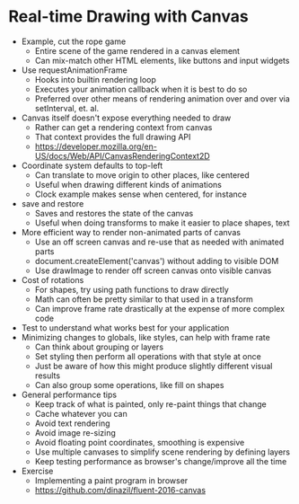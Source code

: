 # Real-time Drawing with Canvas

* Example, cut the rope game
  * Entire scene of the game rendered in a canvas element
  * Can mix-match other HTML elements, like buttons and input widgets
* Use requestAnimationFrame
  * Hooks into builtin rendering loop
  * Executes your animation callback when it is best to do so
  * Preferred over other means of rendering animation over and over via setInterval, et. al.
* Canvas itself doesn't expose everything needed to draw
  * Rather can get a rendering context from canvas
  * That context provides the full drawing API
  * https://developer.mozilla.org/en-US/docs/Web/API/CanvasRenderingContext2D
* Coordinate system defaults to top-left
  * Can translate to move origin to other places, like centered
  * Useful when drawing different kinds of animations
  * Clock example makes sense when centered, for instance
* save and restore
  * Saves and restores the state of the canvas
  * Useful when doing transforms to make it easier to place shapes, text
* More efficient way to render non-animated parts of canvas
  * Use an off screen canvas and re-use that as needed with animated parts
  * document.createElement('canvas') without adding to visible DOM
  * Use drawImage to render off screen canvas onto visible canvas
* Cost of rotations
  * For shapes, try using path functions to draw directly
  * Math can often be pretty similar to that used in a transform
  * Can improve frame rate drastically at the expense of more complex code
* Test to understand what works best for your application
* Minimizing changes to globals, like styles, can help with frame rate
  * Can think about grouping or layers
  * Set styling then perform all operations with that style at once
  * Just be aware of how this might produce slightly different visual results
  * Can also group some operations, like fill on shapes
* General performance tips
  * Keep track of what is painted, only re-paint things that change
  * Cache whatever you can
  * Avoid text rendering
  * Avoid image re-sizing
  * Avoid floating point coordinates, smoothing is expensive
  * Use multiple canvases to simplify scene rendering by defining layers
  * Keep testing performance as browser's change/improve all the time
* Exercise
  * Implementing a paint program in browser
  * https://github.com/dinazil/fluent-2016-canvas
